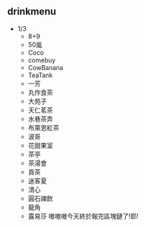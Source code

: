 ## drinkmenu
* 1/3 
  * 8+9
  * 50嵐
  * Coco
  * comebuy
  * CowBanana
  * TeaTank
  * 一芳
  * 丸作食茶
  * 大苑子
  * 天仁茗茶
  * 水巷茶弄
  * 布萊恩紅茶
  * 波哥
  * 花甜果室
  * 茶亭
  * 茶湯會
  * 貢茶
  * 迷客夏
  * 清心
  * 圓石禪飲
  * 龍角
  * 露易莎
  嗷嗷嗷今天終於報完區塊鏈了!耶!
     

